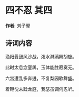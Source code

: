 # 四不忍  其四

**作者**: 刘子翚

## 诗词内容

渔阳叠鼓风沙战，泼水淋漓舞胡旋。

此时太息念銮舆，玉体能胜寂寞无。

六宫遭乱多奔迸，不复梨园歌舞盛。

着鞭傥未蹂龙庭，我瑟虽调何忍听。

